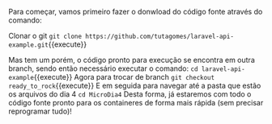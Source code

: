 
Para começar, vamos primeiro fazer o donwload do código fonte através do comando:

Clonar o git `git clone https://github.com/tutagomes/laravel-api-example.git`{{execute}}

Mas tem um porém, o código pronto para execução se encontra em outra branch, sendo então necessário executar o comando:
`cd laravel-api-example`{{execute}}
Agora para trocar de branch
`git checkout ready_to_rock`{{execute}}
E em seguida para navegar até a pasta que estão os arquivos do dia 4
`cd MicroDia4`
Desta forma, já estaremos com todo o código fonte pronto para os containeres de forma mais rápida (sem precisar reprogramar tudo)!
